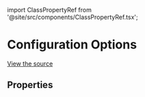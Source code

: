 import ClassPropertyRef from '@site/src/components/ClassPropertyRef.tsx';

# Configuration Options



[View the source](https://github.com/continuedev/continue/blob/main/server/continuedev/core/config.py)

## Properties

<ClassPropertyRef name='disallowed_steps' details='{&quot;title&quot;: &quot;Disallowed Steps&quot;, &quot;description&quot;: &quot;Steps that are not allowed to be run, and will be skipped if attempted&quot;, &quot;default&quot;: [], &quot;type&quot;: &quot;array&quot;, &quot;items&quot;: {&quot;type&quot;: &quot;string&quot;}}' required={false} default="[]"/>
<ClassPropertyRef name='allow_anonymous_telemetry' details='{&quot;title&quot;: &quot;Allow Anonymous Telemetry&quot;, &quot;description&quot;: &quot;If this field is set to True, we will collect anonymous telemetry as described in the documentation page on telemetry. If set to False, we will not collect any data.&quot;, &quot;default&quot;: true, &quot;type&quot;: &quot;boolean&quot;}' required={false} default="True"/>
<ClassPropertyRef name='models' details='{&quot;title&quot;: &quot;Models&quot;, &quot;default&quot;: [{&quot;title&quot;: &quot;GPT-4 (trial)&quot;, &quot;provider&quot;: &quot;openai-free-trial&quot;, &quot;model&quot;: &quot;gpt-4&quot;, &quot;api_key&quot;: &quot;&quot;, &quot;api_base&quot;: null, &quot;context_length&quot;: 2048, &quot;template&quot;: null, &quot;completion_options&quot;: {&quot;temperature&quot;: null, &quot;top_p&quot;: null, &quot;top_k&quot;: null, &quot;presence_penalty&quot;: null, &quot;frequency_penalty&quot;: null, &quot;stop&quot;: null, &quot;max_tokens&quot;: 1023}, &quot;system_message&quot;: null, &quot;request_options&quot;: {&quot;timeout&quot;: 300, &quot;verify_ssl&quot;: null, &quot;ca_bundle_path&quot;: null, &quot;proxy&quot;: null, &quot;headers&quot;: null}}], &quot;type&quot;: &quot;array&quot;, &quot;items&quot;: {&quot;$ref&quot;: &quot;#/definitions/ModelDescription&quot;}}' required={false} default="[{&#x27;title&#x27;: &#x27;GPT-4 (trial)&#x27;, &#x27;provider&#x27;: &#x27;openai-free-trial&#x27;, &#x27;model&#x27;: &#x27;gpt-4&#x27;, &#x27;api_key&#x27;: &#x27;&#x27;, &#x27;api_base&#x27;: None, &#x27;context_length&#x27;: 2048, &#x27;template&#x27;: None, &#x27;completion_options&#x27;: {&#x27;temperature&#x27;: None, &#x27;top_p&#x27;: None, &#x27;top_k&#x27;: None, &#x27;presence_penalty&#x27;: None, &#x27;frequency_penalty&#x27;: None, &#x27;stop&#x27;: None, &#x27;max_tokens&#x27;: 1023}, &#x27;system_message&#x27;: None, &#x27;request_options&#x27;: {&#x27;timeout&#x27;: 300, &#x27;verify_ssl&#x27;: None, &#x27;ca_bundle_path&#x27;: None, &#x27;proxy&#x27;: None, &#x27;headers&#x27;: None}}]"/>
<ClassPropertyRef name='model_roles' details='{&quot;title&quot;: &quot;Model Roles&quot;, &quot;description&quot;: &quot;Roles for models. Each entry should be the title of a model in the models array.&quot;, &quot;default&quot;: {&quot;default&quot;: &quot;GPT-4 (trial)&quot;, &quot;chat&quot;: null, &quot;edit&quot;: null, &quot;summarize&quot;: null}, &quot;allOf&quot;: [{&quot;$ref&quot;: &quot;#/definitions/ModelRoles&quot;}]}' required={false} default="{&#x27;default&#x27;: &#x27;GPT-4 (trial)&#x27;, &#x27;chat&#x27;: None, &#x27;edit&#x27;: None, &#x27;summarize&#x27;: None}"/>
<ClassPropertyRef name='system_message' details='{&quot;title&quot;: &quot;System Message&quot;, &quot;description&quot;: &quot;A system message that will always be followed by the LLM&quot;, &quot;type&quot;: &quot;string&quot;}' required={false} default=""/>
<ClassPropertyRef name='completion_options' details='{&quot;title&quot;: &quot;Completion Options&quot;, &quot;description&quot;: &quot;Default options for completion. These will be overriden by any options set for a specific model.&quot;, &quot;default&quot;: {&quot;temperature&quot;: null, &quot;top_p&quot;: null, &quot;top_k&quot;: null, &quot;presence_penalty&quot;: null, &quot;frequency_penalty&quot;: null, &quot;stop&quot;: null, &quot;max_tokens&quot;: 1023}, &quot;allOf&quot;: [{&quot;$ref&quot;: &quot;#/definitions/BaseCompletionOptions&quot;}]}' required={false} default="{&#x27;temperature&#x27;: None, &#x27;top_p&#x27;: None, &#x27;top_k&#x27;: None, &#x27;presence_penalty&#x27;: None, &#x27;frequency_penalty&#x27;: None, &#x27;stop&#x27;: None, &#x27;max_tokens&#x27;: 1023}"/>
<ClassPropertyRef name='slash_commands' details='{&quot;title&quot;: &quot;Slash Commands&quot;, &quot;description&quot;: &quot;An array of slash commands that let you map custom Steps to a shortcut.&quot;, &quot;default&quot;: [], &quot;type&quot;: &quot;array&quot;, &quot;items&quot;: {&quot;$ref&quot;: &quot;#/definitions/SlashCommand&quot;}}' required={false} default="[]"/>
<ClassPropertyRef name='custom_commands' details='{&quot;title&quot;: &quot;Custom Commands&quot;, &quot;description&quot;: &quot;An array of custom commands that allow you to reuse prompts. Each has name, description, and prompt properties. When you enter /&lt;name&gt; in the text input, it will act as a shortcut to the prompt.&quot;, &quot;default&quot;: [{&quot;name&quot;: &quot;test&quot;, &quot;prompt&quot;: &quot;Write a comprehensive set of unit tests for the selected code. It should setup, run tests that check for correctness including important edge cases, and teardown. Ensure that the tests are complete and sophisticated. Give the tests just as chat output, don&#x27;t edit any file.&quot;, &quot;description&quot;: &quot;This is an example custom command. Use /config to edit it and create more&quot;}], &quot;type&quot;: &quot;array&quot;, &quot;items&quot;: {&quot;$ref&quot;: &quot;#/definitions/CustomCommand&quot;}}' required={false} default="[{&#x27;name&#x27;: &#x27;test&#x27;, &#x27;prompt&#x27;: &quot;Write a comprehensive set of unit tests for the selected code. It should setup, run tests that check for correctness including important edge cases, and teardown. Ensure that the tests are complete and sophisticated. Give the tests just as chat output, don&#x27;t edit any file.&quot;, &#x27;description&#x27;: &#x27;This is an example custom command. Use /config to edit it and create more&#x27;}]"/>
<ClassPropertyRef name='context_providers' details='{&quot;title&quot;: &quot;Context Providers&quot;, &quot;description&quot;: &quot;A list of ContextProvider objects that can be used to provide context to the LLM by typing &#x27;@&#x27;. Read more about ContextProviders in the documentation.&quot;, &quot;default&quot;: [], &quot;type&quot;: &quot;array&quot;, &quot;items&quot;: {&quot;$ref&quot;: &quot;#/definitions/ContextProviderWithParams&quot;}}' required={false} default="[]"/>
<ClassPropertyRef name='user_token' details='{&quot;title&quot;: &quot;User Token&quot;, &quot;description&quot;: &quot;An optional token to identify the user.&quot;, &quot;type&quot;: &quot;string&quot;}' required={false} default=""/>
<ClassPropertyRef name='data_server_url' details='{&quot;title&quot;: &quot;Data Server Url&quot;, &quot;description&quot;: &quot;The URL of the server where development data is sent. No data is sent unless you have explicitly set the `user_token` property to a valid token that we have shared.&quot;, &quot;default&quot;: &quot;https://us-west1-autodebug.cloudfunctions.net&quot;, &quot;type&quot;: &quot;string&quot;}' required={false} default="https://us-west1-autodebug.cloudfunctions.net"/>
<ClassPropertyRef name='disable_summaries' details='{&quot;title&quot;: &quot;Disable Summaries&quot;, &quot;description&quot;: &quot;If set to `True`, Continue will not generate summaries for each Step. This can be useful if you want to save on compute.&quot;, &quot;default&quot;: false, &quot;type&quot;: &quot;boolean&quot;}' required={false} default="False"/>
<ClassPropertyRef name='disable_indexing' details='{&quot;title&quot;: &quot;Disable Indexing&quot;, &quot;description&quot;: &quot;If set to `True`, Continue will not index the codebase. This is mainly used for debugging purposes.&quot;, &quot;default&quot;: false, &quot;type&quot;: &quot;boolean&quot;}' required={false} default="False"/>
<ClassPropertyRef name='retrieval_settings' details='{&quot;title&quot;: &quot;Retrieval Settings&quot;, &quot;description&quot;: &quot;Settings for the retrieval system. Read more about the retrieval system in the documentation.&quot;, &quot;default&quot;: {&quot;n_retrieve&quot;: 50, &quot;n_final&quot;: 10, &quot;use_reranking&quot;: true, &quot;rerank_group_size&quot;: 5, &quot;ignore_files&quot;: [], &quot;openai_api_key&quot;: null, &quot;api_base&quot;: null, &quot;api_type&quot;: null, &quot;api_version&quot;: null, &quot;organization_id&quot;: null}, &quot;allOf&quot;: [{&quot;$ref&quot;: &quot;#/definitions/RetrievalSettings&quot;}]}' required={false} default="{&#x27;n_retrieve&#x27;: 50, &#x27;n_final&#x27;: 10, &#x27;use_reranking&#x27;: True, &#x27;rerank_group_size&#x27;: 5, &#x27;ignore_files&#x27;: [], &#x27;openai_api_key&#x27;: None, &#x27;api_base&#x27;: None, &#x27;api_type&#x27;: None, &#x27;api_version&#x27;: None, &#x27;organization_id&#x27;: None}"/>




